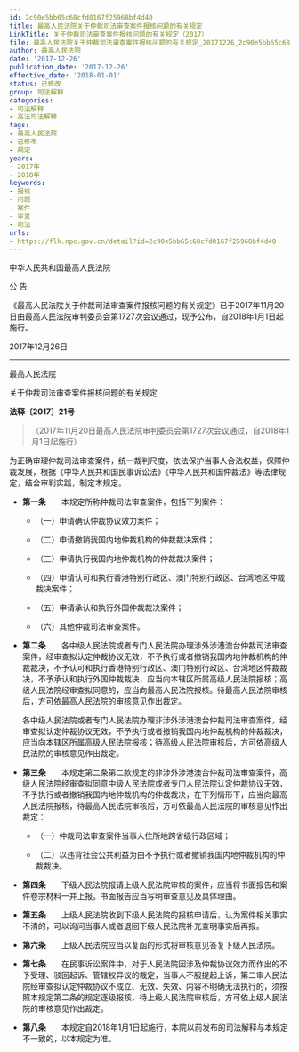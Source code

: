 ```yaml
---
id: 2c90e5bb65c68cfd0167f25968bf4d40
title: 最高人民法院关于仲裁司法审查案件报核问题的有关规定
LinkTitle: 关于仲裁司法审查案件报核问题的有关规定（2017）
file: 最高人民法院关于仲裁司法审查案件报核问题的有关规定_20171226_2c90e5bb65c68cfd0167f25968bf4d40.docx
author: 最高人民法院
date: '2017-12-26'
publication_date: '2017-12-26'
effective_date: '2018-01-01'
status: 已修改
group: 司法解释
categories:
- 司法解释
- 高法司法解释
tags:
- 最高人民法院
- 已修改
- 规定
years:
- 2017年
- 2018年
keywords:
- 报核
- 问题
- 案件
- 审查
- 司法
urls:
- https://flk.npc.gov.cn/detail?id=2c90e5bb65c68cfd0167f25968bf4d40
---
```


中华人民共和国最高人民法院

公 告

《最高人民法院关于仲裁司法审查案件报核问题的有关规定》已于2017年11月20日由最高人民法院审判委员会第1727次会议通过，现予公布，自2018年1月1日起施行。

2017年12月26日

---

最高人民法院

关于仲裁司法审查案件报核问题的有关规定

**法释〔2017〕21号**

> （2017年11月20日最高人民法院审判委员会第1727次会议通过，自2018年1月1日起施行）

为正确审理仲裁司法审查案件，统一裁判尺度，依法保护当事人合法权益，保障仲裁发展，根据《中华人民共和国民事诉讼法》《中华人民共和国仲裁法》等法律规定，结合审判实践，制定本规定。

- **第一条**　　本规定所称仲裁司法审查案件，包括下列案件：

  - （一）申请确认仲裁协议效力案件；

  - （二）申请撤销我国内地仲裁机构的仲裁裁决案件；

  - （三）申请执行我国内地仲裁机构的仲裁裁决案件；

  - （四）申请认可和执行香港特别行政区、澳门特别行政区、台湾地区仲裁裁决案件；

  - （五）申请承认和执行外国仲裁裁决案件；

  - （六）其他仲裁司法审查案件。

- **第二条**　　各中级人民法院或者专门人民法院办理涉外涉港澳台仲裁司法审查案件，经审查拟认定仲裁协议无效，不予执行或者撤销我国内地仲裁机构的仲裁裁决，不予认可和执行香港特别行政区、澳门特别行政区、台湾地区仲裁裁决，不予承认和执行外国仲裁裁决，应当向本辖区所属高级人民法院报核；高级人民法院经审查拟同意的，应当向最高人民法院报核。待最高人民法院审核后，方可依最高人民法院的审核意见作出裁定。

  各中级人民法院或者专门人民法院办理非涉外涉港澳台仲裁司法审查案件，经审查拟认定仲裁协议无效，不予执行或者撤销我国内地仲裁机构的仲裁裁决，应当向本辖区所属高级人民法院报核；待高级人民法院审核后，方可依高级人民法院的审核意见作出裁定。

- **第三条**　　本规定第二条第二款规定的非涉外涉港澳台仲裁司法审查案件，高级人民法院经审查拟同意中级人民法院或者专门人民法院认定仲裁协议无效，不予执行或者撤销我国内地仲裁机构的仲裁裁决，在下列情形下，应当向最高人民法院报核，待最高人民法院审核后，方可依最高人民法院的审核意见作出裁定：

  - （一）仲裁司法审查案件当事人住所地跨省级行政区域；

  - （二）以违背社会公共利益为由不予执行或者撤销我国内地仲裁机构的仲裁裁决。

- **第四条**　　下级人民法院报请上级人民法院审核的案件，应当将书面报告和案件卷宗材料一并上报。书面报告应当写明审查意见及具体理由。

- **第五条**　　上级人民法院收到下级人民法院的报核申请后，认为案件相关事实不清的，可以询问当事人或者退回下级人民法院补充查明事实后再报。

- **第六条**　　上级人民法院应当以复函的形式将审核意见答复下级人民法院。

- **第七条**　　在民事诉讼案件中，对于人民法院因涉及仲裁协议效力而作出的不予受理、驳回起诉、管辖权异议的裁定，当事人不服提起上诉，第二审人民法院经审查拟认定仲裁协议不成立、无效、失效、内容不明确无法执行的，须按照本规定第二条的规定逐级报核，待上级人民法院审核后，方可依上级人民法院的审核意见作出裁定。

- **第八条**　　本规定自2018年1月1日起施行，本院以前发布的司法解释与本规定不一致的，以本规定为准。
